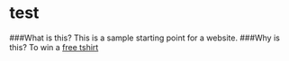 # test
###What is this?
This is a sample starting point for a website.
###Why is this?
To win a [free tshirt](hacktoberfest.digitalocean.com)